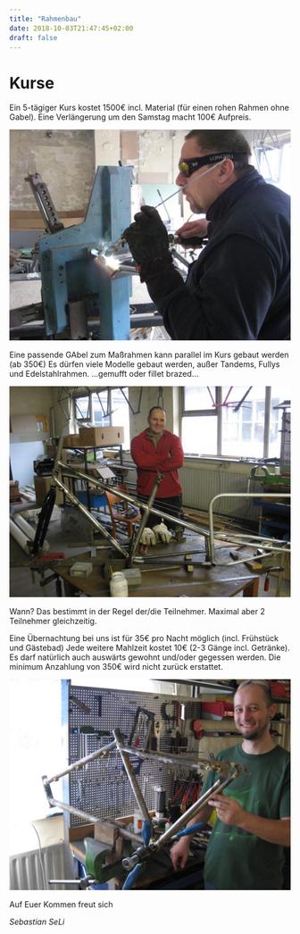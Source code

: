 ```yaml
---
title: "Rahmenbau"
date: 2018-10-03T21:47:45+02:00
draft: false
---
```


# Kurse
Ein 5-tägiger Kurs kostet 1500€ incl. Material (für einen rohen Rahmen
ohne Gabel). Eine Verlängerung um den Samstag macht 100€ Aufpreis.

<img src="kurs_3.jpg"/>

Eine passende GAbel zum Maßrahmen kann parallel im Kurs gebaut werden
(ab 350€)
Es dürfen viele Modelle gebaut werden, außer Tandems, Fullys und
Edelstahlrahmen.
...gemufft oder fillet brazed...

<img src="kurs_1.jpg"/>

Wann? Das bestimmt in der Regel der/die Teilnehmer. Maximal aber 2
Teilnehmer gleichzeitig.

Eine Übernachtung bei uns ist für 35€ pro Nacht möglich (incl. Frühstück
und Gästebad)
Jede weitere Mahlzeit kostet 10€ (2-3 Gänge incl. Getränke).
Es darf natürlich auch auswärts gewohnt und/oder gegessen werden.
Die minimum Anzahlung von 350€ wird nicht zurück erstattet.

<img src="kurs_4.jpg"/>

Auf Euer Kommen freut sich

*Sebastian
SeLi*
